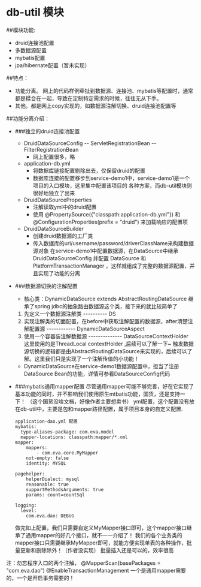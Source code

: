 # db-util 模块

##模块功能: 
- druid连接池配置
- 多数据源配置
- mybatis配置
- jpa/hibernate配置（暂未实现）

##特点：
- 功能分离。
网上的代码样例牵扯到数据源、连接池、mybatis等配置时，通常都是糅合在一起，导致在定制特定需求的时候，往往无从下手。
- 其他。都是网上copy实现的，如数据源注解切换、druid连接池配置等

##功能分离介绍：
- ###独立的druid连接池配置
    - DruidDataSourceConfig
        -- ServletRegistrationBean
        -- FilterRegistrationBean
        - 网上配置很多，略
    - application-db.yml
        - 将数据库链接配置剔除出去，仅保留druid的配置
        - 数据库连接的配置移步到service-demo1中，service-demo1是一个项目的入口模块，这里集中配置该项目的
        各种方案，而db-util模块则很好地独立了出来
    - DruidDataSourceProperties
        - 注解读取yml中的druid配置
        - 使用  @PropertySource({"classpath:application-db.yml"})  和 @ConfigurationProperties(prefix = "druid")
        来加载响应的配置项
    - DruidDataSourceBuilder
        - 创建druid数据源的工厂类
        - 传入数据库的url/username/password/driverClassName来构建数据源对象
    在service-demo1中配置数据源，在DataSource中继承DruidDataSourceConfig 并配置 DataSource 和 PlatformTransactionManager
    ，这样就组成了完整的数据源配置，并且实现了功能的分离
- ###数据源切换的注解配置
    - 核心类：DynamicDataSource  extends AbstractRoutingDataSource
    继承了spring jdbc的抽象路由数据源这个类，接下来的就比较简单了
    1. 先定义一个数据源注解类 ----------  DS
    2. 实现注解类的切面配置，在before中获取注解配置的数据源，after清楚注解配置源 ------------ DynamicDataSourceAspect
    3. 使用一个容器装注解数据源 -------------- DataSourceContextHolder
        这里使用的是ThreadLocal<String> contextHolder  ,后续可以了解一下~
    触发数据源切换的逻辑都是由AbstractRoutingDataSource来实现的，后续可以了解。这里我们只是实现了一个注解传值的小功能！
    
    - DynamicDataSource在service-demo1数据源配置中，担当了注册DataSource Bean的功能，详情可参看DataSourceConfig代码

- ###mybatis通用mapper配置
    尽管通用mapper可能不够完善，好在它实现了基本功能的同时，并不影响我们使用原生mtbatis功能，国货，还是支持一下！
    （这个国货没啥文档，好像作者主要想卖书）
    yml配置，这个配置没有放在db-util中，主要是包和mapper路径配置，属于项目本身的自定义配置.
    ```$xslt
    application-dao.yml 配置
    mybatis:
      type-aliases-package: com.eva.model
      mapper-locations: classpath:mapper/*.xml
    mapper:
        mappers:
            - com.eva.core.MyMapper
        not-empty: false
        identity: MYSQL
    
    pagehelper:
        helperDialect: mysql
        reasonable: true
        supportMethodsArguments: true
        params: count=countSql
    
    logging:
      level:
        com.eva.dao: DEBUG
    ```
    做完如上配置，我们只需要自定义MyMapper接口即可，这个mapper接口继承了通用mapper的好几个接口，就不一一介绍了！
    我们的各个业务类的mapper接口只需要继承MyMapper即可，就能方便实现单表的各种操作，批量更新和删除除外！（作者没实现）
    批量插入还是可以的，效率很高
    
注：勿忘程序入口的两个注解，
    @MapperScan(basePackages = "com.eva.dao")
    @EnableTransactionManagement
    一个是通用mapper需要的，一个是开启事务需要的！

    